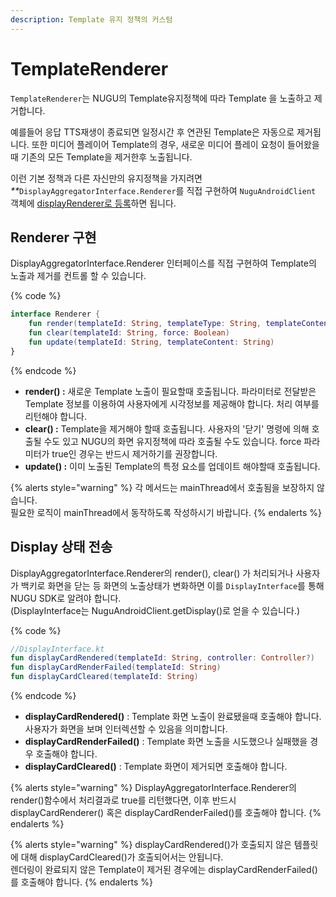 ```yaml
---
description: Template 유지 정책의 커스텀
---
```


# TemplateRenderer

`TemplateRenderer`는 NUGU의 Template유지정책에 따라 Template 을 노출하고 제거합니다.

예를들어 응답 TTS재생이 종료되면 일정시간 후 연관된 Template은 자동으로 제거됩니다. 또한 미디어 플레이어 Template의 경우, 새로운 미디어 플레이 요청이 들어왔을때 기존의 모든 Template을 제거한후 노출됩니다.

이런 기본 정책과 다른 자신만의 유지정책을 가지려면 _**_`DisplayAggregatorInterface.Renderer`를 직접 구현하여 `NuguAndroidClient` 객체에 [displayRenderer로 등록](https://developers-doc.nugu.co.kr/nugu-sdk/platform/android/nugu-display#templaterenderer-1)하면 됩니다.

## Renderer 구현

DisplayAggregatorInterface.Renderer 인터페이스를 직접 구현하여 Template의 노출과 제거를 컨트롤 할 수 있습니다.

{% code %}
```kotlin
interface Renderer {
    fun render(templateId: String, templateType: String, templateContent: String, header: Header, displayType: Type): Boolean
    fun clear(templateId: String, force: Boolean)
    fun update(templateId: String, templateContent: String)
}
```
{% endcode %}

* **render() :** 새로운 Template 노출이 필요할때 호출됩니다. 파라미터로 전달받은 Template 정보를 이용하여 사용자에게 시각정보를 제공해야 합니다. 처리 여부를 리턴해야 합니다.
* **clear() :** Template을 제거해야 할때 호출됩니다. 사용자의 '닫기' 명령에 의해 호출될 수도 있고 NUGU의 화면 유지정책에 따라 호출될 수도 있습니다. force 파라미터가 true인 경우는 반드시 제거하기를 권장합니다.
* **update() :** 이미 노출된 Template의 특정 요소를 업데이트 해야할때 호출됩니다.

{% alerts style="warning" %}
각 메서드는 mainThread에서 호출됨을 보장하지 않습니다.  
필요한 로직이 mainThread에서 동작하도록 작성하시기 바랍니다.
{% endalerts %}

## Display 상태 전송

DisplayAggregatorInterface.Renderer의 render(), clear() 가 처리되거나 사용자가 백키로 화면을 닫는 등 화면의 노출상태가 변화하면 이를 `DisplayInterface`를 통해 NUGU SDK로 알려야 합니다.  
(DisplayInterface는 NuguAndroidClient.getDisplay()로 얻을 수 있습니다.)

{% code %}
```kotlin
//DisplayInterface.kt
fun displayCardRendered(templateId: String, controller: Controller?)
fun displayCardRenderFailed(templateId: String)
fun displayCardCleared(templateId: String)
```
{% endcode %}

* **displayCardRendered\(\)** : Template 화면 노출이 완료됐을때 호출해야 합니다. 사용자가 화면을 보며 인터렉션할 수 있음을 의미합니다. 
* **displayCardRenderFailed\(\)** : Template 화면 노출을 시도했으나 실패했을 경우 호출해야 합니다.
* **displayCardCleared\(\)** : Template 화면이 제거되면 호출해야 합니다.

{% alerts style="warning" %}
DisplayAggregatorInterface.Renderer의 render\(\)함수에서 처리결과로 true를 리턴했다면, 이후 반드시 displayCardRenderer\(\) 혹은 displayCardRenderFailed\(\)를 호출해야 합니다.
{% endalerts %}

{% alerts style="warning" %}
displayCardRendered\(\)가 호출되지 않은 템플릿에 대해 displayCardCleared\(\)가 호출되어서는 안됩니다.  
렌더링이 완료되지 않은 Template이 제거된 경우에는 displayCardRenderFailed\(\)를 호출해야 합니다.
{% endalerts %}

